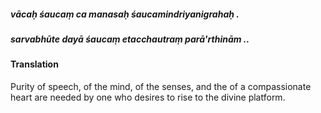 ##### vācaḥ śaucaṃ ca manasaḥ śaucamindriyanigrahaḥ .
##### sarvabhūte dayā śaucaṃ etacchautraṃ parā'rthinām ..

#### Translation

Purity of speech, of the mind, of the senses, and the of a compassionate heart are needed by one who desires to rise to the divine platform.